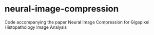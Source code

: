 # neural-image-compression
Code accompanying the paper Neural Image Compression for Gigapixel Histopathology Image Analysis

